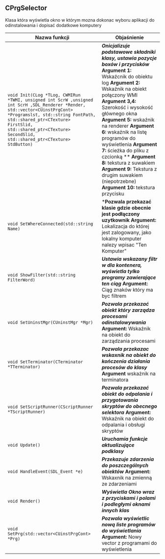 ## **CPrgSelector**

Klasa która wyświetla okno w którym mozna dokonac wyboru aplikacji do odinstalowania i dopisać dodatkowe komputery

| Nazwa funkcji                 | Objaśnienie                              |
| ----------------------------- | ---------------------------------------- |
| `void Init(CLog *TLog, CWMIRun *TWMI, unsigned int ScrW ,unsigned int ScrH ,SDL_Renderer *Render,  std::vector<CUinstPrgCont> *Programslst, std::string FontPath, std::shared_ptr<CTexture> FirstSlid, std::shared_ptr<CTexture> SecondSlid, std::shared_ptr<CTexture> StdButton)` | ***Onicjalizuje podstawowe składniki klasy, ustawia pozycje boxów i przycisków*** **Argument 1:** Wskaźcnik do obiektu log **Argument 2:** Wskaźnik na obiekt połączony WMI **Argument 3,4:** Szerokość i wysokość głównego okna **Argument 5:** wskaźnik na renderer **Argument 6:** wskaźnik na listę programów do wyświetlenia **Argument 7:** ścieżka do pliku z czcionką ** **Argument 8:** tekstura z suwakiem **Argument 9:** Tekstura z drugim suwakiem (niepotrzebne) **Argument 10:** tekstura przycisku |
| `void SetWhereConnected(std::string Name)` | ***Pozwala przekazać klasie gdzie obecnie jest podłączony uzytkownik** **Argument:** Lokalizacja do której jest zalogowany, jako lokalny komputer nalezy wpisac "Ten Komputer"
| `void ShowFilter(std::string FilterWord)` | ***Ustawia wskazany filtr w dla kontenera, wyświetla tylko programy zawierające ten ciąg*** **Argument:** Ciąg znaków który ma byc filtrem |
| `void SetUninstMgr(CUninstMgr *Mgr)` | ***Pozwala przekazać obiekt który zarządza procesami odinstalowywania*** **Argument:** Wskaźnik na obiekt do zarządzania procesami |
| `void SetTerminator(CTerminator *TTerminator)` | ***Pozwala przekazac wskaxnik na obiekt do kończenia działania procesów do klasy*** **Argument** wskażnik na terminatora |
| `void SetScriptRunner(CScriptRunner *TScriptRunner)` | ***Pozwala przekazać obiekt do odpalania i przygotowania skryptów do obecnego selektora*** **Argument:** Wskaźnik na obiekt do odpalania i obsługi skryptów |
| `void Update()`               | ***Uruchamia funkcje aktualizujące podklasy*** |
| `void HandleEvent(SDL_Event *e)` | ***Przekazuje zdarzenia do poszczególnych obiektów*** **Argument:** Wskaxnik na zmienną ze zdarzeniami |
| `void Render()`               | ***Wyświetla Okno wraz z przyciskami i polami i podległymi oknami innych klas*** |
| `void SetPrg(std::vector<CUinstPrgCont> *Prg)` | ***Pozwala wyświetlic nową liste programów do wyświetlania*** **Argument:** Nowy vector z programami do wyświetlenia|
